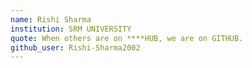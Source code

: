 ```yaml
---
name: Rishi Sharma
institution: SRM UNIVERSITY
quote: When others are on ****HUB, we are on GITHUB.
github_user: Rishi-Sharma2002
---
```

